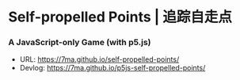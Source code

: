 # Self-propelled Points | 追踪自走点
### A JavaScript-only Game (with p5.js)

- URL: https://7ma.github.io/self-propelled-points/
- Devlog: https://7ma.github.io/p5js-self-propelled-points/
